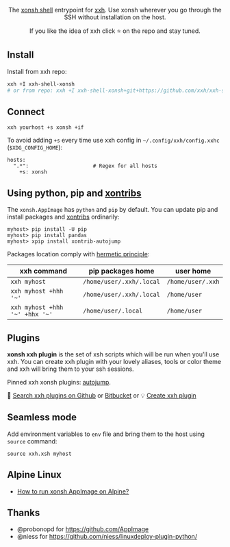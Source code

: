<p align="center">  
The <a href="https://xon.sh">xonsh shell</a> entrypoint for <a href="https://github.com/xxh/xxh">xxh</a>. Use xonsh wherever you go through the SSH without installation on the host. 
</p> 

<p align="center">  
If you like the idea of xxh click ⭐ on the repo and stay tuned.
</p>

## Install

Install from xxh repo:
```bash
xxh +I xxh-shell-xonsh
# or from repo: xxh +I xxh-shell-xonsh+git+https://github.com/xxh/xxh-shell-xonsh
```
## Connect
``` 
xxh yourhost +s xonsh +if
```
To avoid adding `+s` every time use xxh config in `~/.config/xxh/config.xxhc` (`$XDG_CONFIG_HOME`):
```
hosts:
  ".*":                     # Regex for all hosts
    +s: xonsh
```

## Using python, pip and [xontribs](https://xon.sh/xontribs.html)

The `xonsh.AppImage` has `python` and `pip` by default. You can update pip and install packages and [xontribs](https://xon.sh/xontribs.html) ordinarily: 
```
myhost> pip install -U pip
myhost> pip install pandas
myhost> xpip install xontrib-autojump
``` 

Packages location comply with [hermetic principle](https://github.com/xxh/xxh/wiki#the-ideas-behind-xxh):

| xxh command | pip packages home | user home |
| ------- | ---------- | --------- |
| `xxh myhost` | `/home/user/.xxh/.local` | `/home/user/.xxh` |
| `xxh myhost +hhh '~'` | `/home/user/.xxh/.local` | `/home/user` | 
| `xxh myhost +hhh '~' +hhx '~'` | `/home/user/.local` | `/home/user` |

## Plugins

**xonsh xxh plugin** is the set of xsh scripts which will be run when you'll use xxh. You can create xxh plugin with your lovely aliases, tools or color theme and xxh will bring them to your ssh sessions.

Pinned xxh xonsh plugins: [autojump](https://github.com/xxh/xxh-plugin-xonsh-autojump).

🔎 [Search xxh plugins on Github](https://github.com/search?q=xxh-plugin-xonsh&type=Repositories) or [Bitbucket](https://bitbucket.org/repo/all?name=xxh-plugin-xonsh) or 💡 [Create xxh plugin](https://github.com/xxh/xxh-plugin-xonsh-example)

## Seamless mode
Add environment variables to `env` file and bring them to the host using `source` command:
```shell script
source xxh.xsh myhost
```
  
## Alpine Linux  
  
* [How to run xonsh AppImage on Alpine?](https://github.com/xonsh/xonsh/discussions/4158#discussioncomment-462032)
  
## Thanks
* @probonopd for https://github.com/AppImage
* @niess for https://github.com/niess/linuxdeploy-plugin-python/ 
